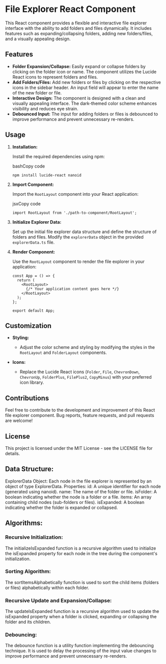 # File Explorer React Component

This React component provides a flexible and interactive file explorer interface with the ability to add folders and files dynamically. It includes features such as expanding/collapsing folders, adding new folders/files, and a visually appealing design.

## Features

- **Folder Expansion/Collapse:** Easily expand or collapse folders by clicking on the folder icon or name. The component utilizes the Lucide React icons to represent folders and files.
- **Add Folders/Files:** Add new folders or files by clicking on the respective icons in the sidebar header. An input field will appear to enter the name of the new folder or file.
- **Interactive Design:** The component is designed with a clean and visually appealing interface. The dark-themed color scheme enhances visibility and reduces eye strain.
- **Debounced Input:** The input for adding folders or files is debounced to improve performance and prevent unnecessary re-renders.

## Usage

1.  **Installation:**

    Install the required dependencies using npm:

    bashCopy code

    `npm install lucide-react nanoid`

2.  **Import Component:**

    Import the `RootLayout` component into your React application:

    jsxCopy code

    `import RootLayout from './path-to-component/RootLayout';`

3.  **Initialize Explorer Data:**

    Set up the initial file explorer data structure and define the structure of folders and files. Modify the `explorerData` object in the provided `explorerData.ts` file.

4.  **Render Component:**

    Use the `RootLayout` component to render the file explorer in your application:

    ```
    const App = () => {
      return (
        <RootLayout>
          {/* Your application content goes here */}
        </RootLayout>
      );
    };

    export default App;
    ```

## Customization

- **Styling:**

  - Adjust the color scheme and styling by modifying the styles in the `RootLayout` and `FolderLayout` components.

- **Icons:**

  - Replace the Lucide React icons (`Folder`, `File`, `ChevronDown`, `ChevronUp`, `FolderPlus`, `FilePlus2`, `CopyMinus`) with your preferred icon library.

## Contributions

Feel free to contribute to the development and improvement of this React file explorer component. Bug reports, feature requests, and pull requests are welcome!

## License

This project is licensed under the MIT License - see the LICENSE file for details.

## Data Structure:

ExplorerData Object:
Each node in the file explorer is represented by an object of type ExplorerData.
Properties:
id: A unique identifier for each node (generated using nanoid).
name: The name of the folder or file.
isFolder: A boolean indicating whether the node is a folder or a file.
items: An array containing child nodes (sub-folders or files).
isExpanded: A boolean indicating whether the folder is expanded or collapsed.

## Algorithms:

### Recursive Initialization:

The initializeIsExpanded function is a recursive algorithm used to initialize the isExpanded property for each node in the tree during the component's initialization.

### Sorting Algorithm:

The sortItemsAlphabetically function is used to sort the child items (folders or files) alphabetically within each folder.

### Recursive Update and Expansion/Collapse:

The updateIsExpanded function is a recursive algorithm used to update the isExpanded property when a folder is clicked, expanding or collapsing the folder and its children.

### Debouncing:

The debounce function is a utility function implementing the debouncing technique. It is used to delay the processing of the input value changes to improve performance and prevent unnecessary re-renders.
